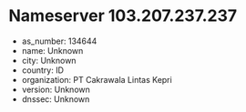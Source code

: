 # Nameserver 103.207.237.237

* as_number: 134644
* name: Unknown
* city: Unknown
* country: ID
* organization: PT Cakrawala Lintas Kepri
* version: Unknown
* dnssec: Unknown
